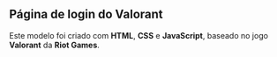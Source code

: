 ## Página de login do Valorant

Este modelo foi criado com **HTML**, **CSS** e **JavaScript**, baseado no jogo **Valorant** da **Riot Games**.
